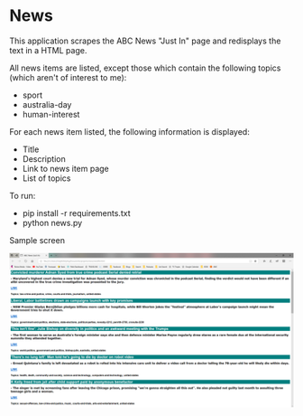 # News
This application scrapes the ABC News "Just In" page and redisplays the text in a HTML page.

All news items are listed, except those which contain the following topics (which aren't of interest to me):
* sport
* australia-day
* human-interest

For each news item listed, the following information is displayed:
* Title
* Description
* Link to news item page
* List of topics

To run:
* pip install -r requirements.txt
* python news.py

Sample screen

![Sample news output](screen_capture.png)
